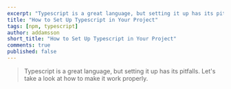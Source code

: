 ```yaml
---
excerpt: "Typescript is a great language, but setting it up has its pitfalls. Let's take a look at how to make it work properly."
title: "How to Set Up Typescript in Your Project"
tags: [npm, typescript]
author: addamsson
short_title: "How to Set Up Typescript in Your Project"
comments: true
published: false
---
```


> Typescript is a great language, but setting it up has its pitfalls. Let's take a look at how to make it work properly.


